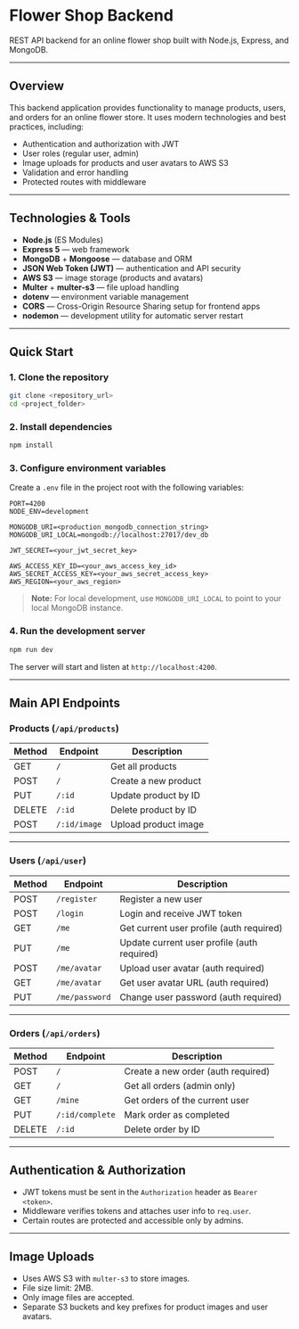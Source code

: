 # Flower Shop Backend

REST API backend for an online flower shop built with Node.js, Express, and MongoDB.

---

## Overview

This backend application provides functionality to manage products, users, and orders for an online flower store. It uses modern technologies and best practices, including:

- Authentication and authorization with JWT
- User roles (regular user, admin)
- Image uploads for products and user avatars to AWS S3
- Validation and error handling
- Protected routes with middleware

---

## Technologies & Tools

- **Node.js** (ES Modules)
- **Express 5** — web framework
- **MongoDB** + **Mongoose** — database and ORM
- **JSON Web Token (JWT)** — authentication and API security
- **AWS S3** — image storage (products and avatars)
- **Multer** + **multer-s3** — file upload handling
- **dotenv** — environment variable management
- **CORS** — Cross-Origin Resource Sharing setup for frontend apps
- **nodemon** — development utility for automatic server restart

---

## Quick Start

### 1. Clone the repository

```bash
git clone <repository_url>
cd <project_folder>
```

### 2. Install dependencies

```bash
npm install
```

### 3. Configure environment variables

Create a `.env` file in the project root with the following variables:

```env
PORT=4200
NODE_ENV=development

MONGODB_URI=<production_mongodb_connection_string>
MONGODB_URI_LOCAL=mongodb://localhost:27017/dev_db

JWT_SECRET=<your_jwt_secret_key>

AWS_ACCESS_KEY_ID=<your_aws_access_key_id>
AWS_SECRET_ACCESS_KEY=<your_aws_secret_access_key>
AWS_REGION=<your_aws_region>
```

> **Note:** For local development, use `MONGODB_URI_LOCAL` to point to your local MongoDB instance.

### 4. Run the development server

```bash
npm run dev
```

The server will start and listen at `http://localhost:4200`.

---

## Main API Endpoints

### Products (`/api/products`)

| Method | Endpoint     | Description          |
| ------ | ------------ | -------------------- |
| GET    | `/`          | Get all products     |
| POST   | `/`          | Create a new product |
| PUT    | `/:id`       | Update product by ID |
| DELETE | `/:id`       | Delete product by ID |
| POST   | `/:id/image` | Upload product image |

---

### Users (`/api/user`)

| Method | Endpoint       | Description                                 |
| ------ | -------------- | ------------------------------------------- |
| POST   | `/register`    | Register a new user                         |
| POST   | `/login`       | Login and receive JWT token                 |
| GET    | `/me`          | Get current user profile (auth required)    |
| PUT    | `/me`          | Update current user profile (auth required) |
| POST   | `/me/avatar`   | Upload user avatar (auth required)          |
| GET    | `/me/avatar`   | Get user avatar URL (auth required)         |
| PUT    | `/me/password` | Change user password (auth required)        |

---

### Orders (`/api/orders`)

| Method | Endpoint        | Description                        |
| ------ | --------------- | ---------------------------------- |
| POST   | `/`             | Create a new order (auth required) |
| GET    | `/`             | Get all orders (admin only)        |
| GET    | `/mine`         | Get orders of the current user     |
| PUT    | `/:id/complete` | Mark order as completed            |
| DELETE | `/:id`          | Delete order by ID                 |

---

## Authentication & Authorization

- JWT tokens must be sent in the `Authorization` header as `Bearer <token>`.
- Middleware verifies tokens and attaches user info to `req.user`.
- Certain routes are protected and accessible only by admins.

---

## Image Uploads

- Uses AWS S3 with `multer-s3` to store images.
- File size limit: 2MB.
- Only image files are accepted.
- Separate S3 buckets and key prefixes for product images and user avatars.
